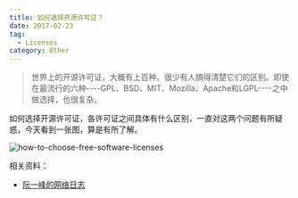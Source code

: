 ```yaml
---
title: 如何选择开源许可证？
date: 2017-02-23
tag:
  - Licenses
category: Other
---
```


>世界上的开源许可证，大概有上百种。很少有人搞得清楚它们的区别。即使在最流行的六种----GPL、BSD、MIT、Mozilla、Apache和LGPL----之中做选择，也很复杂。

如何选择开源许可证，各许可证之间具体有什么区别，一直对这两个问题有所疑惑，今天看到一张图，算是有所了解。

![how-to-choose-free-software-licenses](free-software-licenses.png)

相关资料：
- [阮一峰的网络日志](http://www.ruanyifeng.com/blog/2011/05/how_to_choose_free_software_licenses.html)
